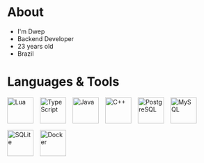 <div style="text-align: left; margin-top: 20px;">
  <h1>About</h1>
  <ul>
    <li>I'm Dwep</li>
    <li>Backend Developer</li>
    <li>23 years old</li>
    <li>Brazil</li>
  </ul>

  <h1>Languages & Tools</h1>
  <div style="display: flex; gap: 15px; flex-wrap: wrap;">
    <img src="https://skillicons.dev/icons?i=lua" alt="Lua" title="Lua" width="60" height="60"/>
    <img src="https://skillicons.dev/icons?i=ts" alt="TypeScript" title="TypeScript" width="60" height="60"/>
    <img src="https://skillicons.dev/icons?i=java" alt="Java" title="Java" width="60" height="60"/>
    <img src="https://skillicons.dev/icons?i=cpp" alt="C++" title="C++" width="60" height="60"/>
    <img src="https://skillicons.dev/icons?i=postgres" alt="PostgreSQL" title="PostgreSQL" width="60" height="60"/>
    <img src="https://skillicons.dev/icons?i=mysql" alt="MySQL" title="MySQL" width="60" height="60"/>
    <img src="https://skillicons.dev/icons?i=sqlite" alt="SQLite" title="SQLite" width="60" height="60"/>
    <img src="https://skillicons.dev/icons?i=docker" alt="Docker" title="TypeScript" width="60" height="60"/>
  </div>
</div>
